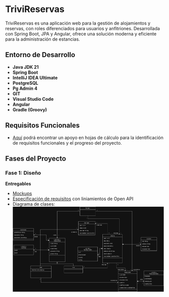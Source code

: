 # TriviReservas
TriviReservas es una aplicación web para la gestión de alojamientos y reservas, con roles diferenciados para usuarios y anfitriones. Desarrollada con Spring Boot, JPA y Angular, ofrece una solución moderna y eficiente para la administración de estancias.

## Entorno de Desarrollo
<ul>
  <li><strong>Java JDK 21</strong></li>
  <li><strong>Spring Boot</strong></li>
  <li><strong>IntelliJ IDEA Ultimate</strong></li>
  <li><strong>PostgreSQL</strong></li>
  <li><strong>Pg Admin 4</strong></li>
  <li><strong>GIT</strong></li>
  <li><strong>Visual Studio Code</strong></li>
  <li><strong>Angular</strong></li>
  <li><strong>Gradle (Groovy)</strong></li>
</ul>

## Requisitos Funcionales
* [Aquí](https://docs.google.com/spreadsheets/d/14pBo766cm17JRFVoYanh_tZuF3VmeBVc5iNh8Avp4dE/edit?usp=sharing) podrá encontrar un apoyo en hojas de cálculo para la identificación de requisitos funcionales y el progreso del proyecto.

## Fases del Proyecto

### Fase 1: Diseño
<strong>Entregables</strong>

  * [Mockups](https://docs.google.com/document/d/1Wdn6MTIc1pqYjGzdecsJyvizYV92dwLDx3XrxYz-XXA/edit?usp=sharing)
  * [Especificación de requisitos](/src/main/resources/openapi.yml) con liniamientos de Open API
  * Diagrama de clases:
![Diagrama de clases TriviReservas 1.0.1](/src/main/resources/DiagramaClases_TriReservas.drawio.png)
